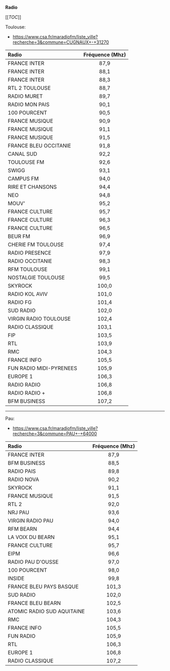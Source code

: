 **Radio**

[[_TOC_]]

Toulouse:
- https://www.csa.fr/maradiofm/liste_ville?recherche=3&commune=CUGNAUX+-+31270

|Radio				|Fréquence (Mhz)|
|	:---			|	:---:	|
|FRANCE INTER 			|87,9|
|FRANCE INTER 	  		|88,1|
|FRANCE INTER 	  		|88,3|
|RTL 2 TOULOUSE	   		|88,7|
|RADIO MURET	  		|89,7|
|RADIO MON PAIS	 		|90,1|
|100 POURCENT	   		|90,5|
|FRANCE MUSIQUE	 		|90,9|
|FRANCE MUSIQUE	 		|91,1|
|FRANCE MUSIQUE	 		|91,5|
|FRANCE BLEU OCCITANIE		|91,8|
|CANAL SUD	  		|92,2|
|TOULOUSE FM	  		|92,6|
|SWIGG	 	  		|93,1|
|CAMPUS FM	  		|94,0|
|RIRE ET CHANSONS		|94,4|
|NEO	 	  		|94,8|
|MOUV'	 	 	 	|95,2|
|FRANCE CULTURE	 	 	|95,7|
|FRANCE CULTURE	 	 	|96,3|
|FRANCE CULTURE	 	 	|96,5|
|BEUR FM	 	 	|96,9|
|CHERIE FM TOULOUSE	 	|97,4|
|RADIO PRESENCE	 	 	|97,9|
|RADIO OCCITANIE	 	|98,3|
|RFM TOULOUSE	 	 	|99,1|
|NOSTALGIE TOULOUSE	 	|99,5|
|SKYROCK	 	 	|100,0|
|RADIO KOL AVIV	 	 	|101,0|
|RADIO FG	 	 	|101,4|
|SUD RADIO		 	|102,0|
|VIRGIN RADIO TOULOUSE	 	|102,4|
|RADIO CLASSIQUE	 	|103,1|
|FIP	 	 	 	|103,5|
|RTL	 	 	 	|103,9|
|RMC	 	 	 	|104,3|
|FRANCE INFO	 	 	|105,5|
|FUN RADIO MIDI-PYRENEES 	|105,9|
|EUROPE 1		 	|106,3|
|RADIO RADIO	 		|106,8|
|RADIO RADIO + 			|106,8|
|BFM BUSINESS	 	 	|107,2|


----


Pau:
- https://www.csa.fr/maradiofm/liste_ville?recherche=3&commune=PAU+-+64000
 	 	

|Radio				|Fréquence (Mhz)|
|	:---			|	:---:	|
|FRANCE INTER			|87,9|
|BFM BUSINESS			|88,5|
|RADIO PAIS			|89,8|
|RADIO NOVA			|90,2|
|SKYROCK			|91,1|
|FRANCE MUSIQUE			|91,5|
|RTL 2	 	 	 	|92,0|
|NRJ PAU	 	  	|93,6|
|VIRGIN RADIO PAU 	 	|94,0|
|RFM BEARN	 	 	|94,4|
|LA VOIX DU BEARN 	 	|95,1|
|FRANCE CULTURE	 	 	|95,7|
|EIPM	 	 	 	|96,6|
|RADIO PAU D'OUSSE 		|97,0|
|100 POURCENT	 	 	|98,0|
|INSIDE	 	 	 	|99,8|
|FRANCE BLEU PAYS BASQUE 	|101,3|
|SUD RADIO	 	 	|102,0|
|FRANCE BLEU BEARN	 	|102,5|
|ATOMIC RADIO SUD AQUITAINE  	|103,6|
|RMC	 	 	 	|104,3|
|FRANCE INFO	 	 	|105,5|
|FUN RADIO	 	 	|105,9|
|RTL	 	 	 	|106,3|
|EUROPE 1	 	 	|106,8|
|RADIO CLASSIQUE	 	|107,2|


